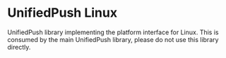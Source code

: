 # UnifiedPush Linux

UnifiedPush library implementing the platform interface for Linux.
This is consumed by the main UnifiedPush library, please do not use this library directly.
